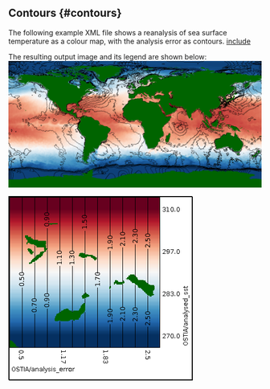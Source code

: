 ## Contours {#contours}

The following example XML file shows a reanalysis of sea surface temperature as a colour map, with the analysis error as contours.
[include](contours.xml)

The resulting output image and its legend are shown below:
![](../images/contours.png)

![](../images/contours-legend.png)